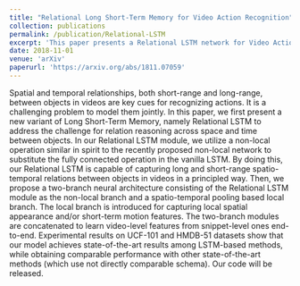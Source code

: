 ```yaml
---
title: "Relational Long Short-Term Memory for Video Action Recognition"
collection: publications
permalink: /publication/Relational-LSTM
excerpt: 'This paper presents a Relational LSTM network for Video Action Recognition'
date: 2018-11-01
venue: 'arXiv'
paperurl: 'https://arxiv.org/abs/1811.07059'
---
```

Spatial and temporal relationships, both short-range and long-range, between objects in videos are key cues for recognizing actions. It is a challenging problem to model them jointly. In this paper, we first present a new variant of Long Short-Term Memory, namely Relational LSTM to address the challenge for relation reasoning across space and time between objects. In our Relational LSTM module, we utilize a non-local operation similar in spirit to the recently proposed non-local network to substitute the fully connected operation in the vanilla LSTM. By doing this, our Relational LSTM is capable of capturing long and short-range spatio-temporal relations between objects in videos in a principled way. Then, we propose a two-branch neural architecture consisting of the Relational LSTM module as the non-local branch and a spatio-temporal pooling based local branch. The local branch is introduced for capturing local spatial appearance and/or short-term motion features. The two-branch modules are concatenated to learn video-level features from snippet-level ones end-to-end. Experimental results on UCF-101 and HMDB-51 datasets show that our model achieves state-of-the-art results among LSTM-based methods, while obtaining comparable performance with other state-of-the-art methods (which use not directly comparable schema). Our code will be released.
